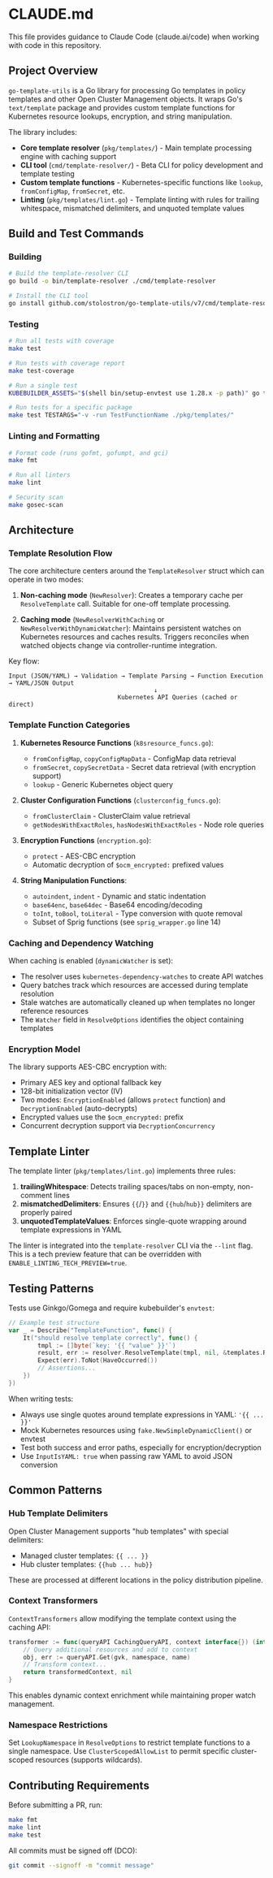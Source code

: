 # CLAUDE.md

This file provides guidance to Claude Code (claude.ai/code) when working with code in this repository.

## Project Overview

`go-template-utils` is a Go library for processing Go templates in policy templates and other Open Cluster Management objects. It wraps Go's `text/template` package and provides custom template functions for Kubernetes resource lookups, encryption, and string manipulation.

The library includes:
- **Core template resolver** (`pkg/templates/`) - Main template processing engine with caching support
- **CLI tool** (`cmd/template-resolver/`) - Beta CLI for policy development and template testing
- **Custom template functions** - Kubernetes-specific functions like `lookup`, `fromConfigMap`, `fromSecret`, etc.
- **Linting** (`pkg/templates/lint.go`) - Template linting with rules for trailing whitespace, mismatched delimiters, and unquoted template values

## Build and Test Commands

### Building
```bash
# Build the template-resolver CLI
go build -o bin/template-resolver ./cmd/template-resolver

# Install the CLI tool
go install github.com/stolostron/go-template-utils/v7/cmd/template-resolver@latest
```

### Testing
```bash
# Run all tests with coverage
make test

# Run tests with coverage report
make test-coverage

# Run a single test
KUBEBUILDER_ASSETS="$(shell bin/setup-envtest use 1.28.x -p path)" go test -v -run TestFunctionName ./pkg/templates/

# Run tests for a specific package
make test TESTARGS="-v -run TestFunctionName ./pkg/templates/"
```

### Linting and Formatting
```bash
# Format code (runs gofmt, gofumpt, and gci)
make fmt

# Run all linters
make lint

# Security scan
make gosec-scan
```

## Architecture

### Template Resolution Flow

The core architecture centers around the `TemplateResolver` struct which can operate in two modes:

1. **Non-caching mode** (`NewResolver`): Creates a temporary cache per `ResolveTemplate` call. Suitable for one-off template processing.

2. **Caching mode** (`NewResolverWithCaching` or `NewResolverWithDynamicWatcher`): Maintains persistent watches on Kubernetes resources and caches results. Triggers reconciles when watched objects change via controller-runtime integration.

Key flow:
```
Input (JSON/YAML) → Validation → Template Parsing → Function Execution → YAML/JSON Output
                                        ↓
                              Kubernetes API Queries (cached or direct)
```

### Template Function Categories

1. **Kubernetes Resource Functions** (`k8sresource_funcs.go`):
   - `fromConfigMap`, `copyConfigMapData` - ConfigMap data retrieval
   - `fromSecret`, `copySecretData` - Secret data retrieval (with encryption support)
   - `lookup` - Generic Kubernetes object query

2. **Cluster Configuration Functions** (`clusterconfig_funcs.go`):
   - `fromClusterClaim` - ClusterClaim value retrieval
   - `getNodesWithExactRoles`, `hasNodesWithExactRoles` - Node role queries

3. **Encryption Functions** (`encryption.go`):
   - `protect` - AES-CBC encryption
   - Automatic decryption of `$ocm_encrypted:` prefixed values

4. **String Manipulation Functions**:
   - `autoindent`, `indent` - Dynamic and static indentation
   - `base64enc`, `base64dec` - Base64 encoding/decoding
   - `toInt`, `toBool`, `toLiteral` - Type conversion with quote removal
   - Subset of Sprig functions (see `sprig_wrapper.go` line 14)

### Caching and Dependency Watching

When caching is enabled (`dynamicWatcher` is set):
- The resolver uses `kubernetes-dependency-watches` to create API watches
- Query batches track which resources are accessed during template resolution
- Stale watches are automatically cleaned up when templates no longer reference resources
- The `Watcher` field in `ResolveOptions` identifies the object containing templates

### Encryption Model

The library supports AES-CBC encryption with:
- Primary AES key and optional fallback key
- 128-bit initialization vector (IV)
- Two modes: `EncryptionEnabled` (allows `protect` function) and `DecryptionEnabled` (auto-decrypts)
- Encrypted values use the `$ocm_encrypted:` prefix
- Concurrent decryption support via `DecryptionConcurrency`

## Template Linter

The template linter (`pkg/templates/lint.go`) implements three rules:

1. **trailingWhitespace**: Detects trailing spaces/tabs on non-empty, non-comment lines
2. **mismatchedDelimiters**: Ensures `{{`/`}}` and `{{hub`/`hub}}` delimiters are properly paired
3. **unquotedTemplateValues**: Enforces single-quote wrapping around template expressions in YAML

The linter is integrated into the `template-resolver` CLI via the `--lint` flag. This is a tech preview feature that can be overridden with `ENABLE_LINTING_TECH_PREVIEW=true`.

## Testing Patterns

Tests use Ginkgo/Gomega and require kubebuilder's `envtest`:

```go
// Example test structure
var _ = Describe("TemplateFunction", func() {
    It("should resolve template correctly", func() {
        tmpl := []byte(`key: '{{ "value" }}'`)
        result, err := resolver.ResolveTemplate(tmpl, nil, &templates.ResolveOptions{})
        Expect(err).ToNot(HaveOccurred())
        // Assertions...
    })
})
```

When writing tests:
- Always use single quotes around template expressions in YAML: `'{{ ... }}'`
- Mock Kubernetes resources using `fake.NewSimpleDynamicClient()` or envtest
- Test both success and error paths, especially for encryption/decryption
- Use `InputIsYAML: true` when passing raw YAML to avoid JSON conversion

## Common Patterns

### Hub Template Delimiters

Open Cluster Management supports "hub templates" with special delimiters:
- Managed cluster templates: `{{ ... }}`
- Hub cluster templates: `{{hub ... hub}}`

These are processed at different locations in the policy distribution pipeline.

### Context Transformers

`ContextTransformers` allow modifying the template context using the caching API:

```go
transformer := func(queryAPI CachingQueryAPI, context interface{}) (interface{}, error) {
    // Query additional resources and add to context
    obj, err := queryAPI.Get(gvk, namespace, name)
    // Transform context...
    return transformedContext, nil
}
```

This enables dynamic context enrichment while maintaining proper watch management.

### Namespace Restrictions

Set `LookupNamespace` in `ResolveOptions` to restrict template functions to a single namespace. Use `ClusterScopedAllowList` to permit specific cluster-scoped resources (supports wildcards).

## Contributing Requirements

Before submitting a PR, run:
```bash
make fmt
make lint
make test
```

All commits must be signed off (DCO):
```bash
git commit --signoff -m "commit message"
```
